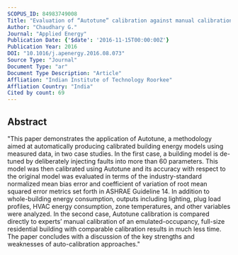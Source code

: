 ```yaml
---
SCOPUS_ID: 84983749008
Title: "Evaluation of “Autotune” calibration against manual calibration of building energy models"
Author: "Chaudhary G."
Journal: "Applied Energy"
Publication Date: {'$date': '2016-11-15T00:00:00Z'}
Publication Year: 2016
DOI: "10.1016/j.apenergy.2016.08.073"
Source Type: "Journal"
Document Type: "ar"
Document Type Description: "Article"
Affliation: "Indian Institute of Technology Roorkee"
Affliation Country: "India"
Cited by count: 69
---
```


## Abstract
"This paper demonstrates the application of Autotune, a methodology aimed at automatically producing calibrated building energy models using measured data, in two case studies. In the first case, a building model is de-tuned by deliberately injecting faults into more than 60 parameters. This model was then calibrated using Autotune and its accuracy with respect to the original model was evaluated in terms of the industry-standard normalized mean bias error and coefficient of variation of root mean squared error metrics set forth in ASHRAE Guideline 14. In addition to whole-building energy consumption, outputs including lighting, plug load profiles, HVAC energy consumption, zone temperatures, and other variables were analyzed. In the second case, Autotune calibration is compared directly to experts’ manual calibration of an emulated-occupancy, full-size residential building with comparable calibration results in much less time. The paper concludes with a discussion of the key strengths and weaknesses of auto-calibration approaches."
